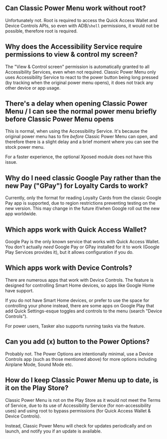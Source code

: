 ## Can Classic Power Menu work without root?

Unfortunately not. Root is required to access the Quick Access Wallet and Device Controls APIs, so even with ADB/`shell` permissions, it would not be possible, therefore root is required.

## Why does the Accessibility Service require permissions to view & control my screen?

The "View & Control screen" permission is automatically granted to all Accessibility Services, even when not required. Classic Power Menu only uses Accessibility Service to react to the power button being long pressed (by tracking when the original power menu opens), it does not track any other device or app usage.

## There's a delay when opening Classic Power Menu / I can see the normal power menu briefly before Classic Power Menu opens

This is normal, when using the Accessibility Service. It's because the original power menu has to fire *before* Classic Power Menu can open, and therefore there is a slight delay and a brief moment where you can see the stock power menu.

For a faster experience, the optional Xposed module does not have this issue.

## Why do I need classic Google Pay rather than the new Pay ("GPay") for Loyalty Cards to work?

Currently, only the format for reading Loyalty Cards from the classic Google Pay app is supported, due to region restrictions preventing testing on the new version. This may change in the future if/when Google roll out the new app worldwide.

## Which apps work with Quick Access Wallet?

Google Pay is the only known service that works with Quick Access Wallet. You don't actually *need* Google Pay or GPay installed for it to work (Google Play Services provides it), but it allows configuration if you do.

## Which apps work with Device Controls?

There are numerous apps that work with Device Controls. The feature is designed for controlling Smart Home devices, so apps like Google Home have support.

If you do not have Smart Home devices, or prefer to use the space for controlling your phone instead, there are some apps on Google Play that add Quick Settings-esque toggles and controls to the menu (search "Device Controls").

For power users, Tasker also supports running tasks via the feature.

## Can you add (x) button to the Power Options?

Probably not. The Power Options are intentionally minimal, use a Device Controls app (such as those mentioned above) for more options including Airplane Mode, Sound Mode etc.

## How do I keep Classic Power Menu up to date, is it on the Play Store?

Classic Power Menu is not on the Play Store as it would not meet the Terms of Service, due to its use of Accessibility Service (for non-accessibility uses) and using root to bypass permissions (for Quick Access Wallet & Device Controls).

Instead, Classic Power Menu will check for updates periodically and on launch, and notify you if an update is available.

